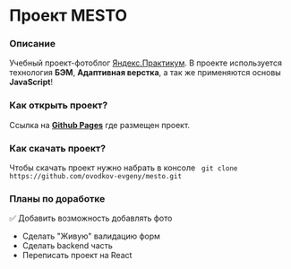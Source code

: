 # Проект MESTO


### Описание
Учебный проект-фотоблог [Яндекс.Практикум](https://practicum.yandex.ru/). В проекте используется технология __БЭМ__, __Адаптивная верстка__, а так же применяются основы __JavaScript__!


### Как открыть проект?

Ссылка на __[Github Pages](https://ovodkov-evgeny.github.io/mesto/)__ где размещен проект.


### Как скачать проект?

Чтобы скачать проект нужно набрать в консоле ``` git clone https://github.com/ovodkov-evgeny/mesto.git```


### Планы по доработке

✅ Добавить возможность добавлять фото
* Сделать "Живую" валидацию форм
* Сделать backend часть
* Переписать проект на React

